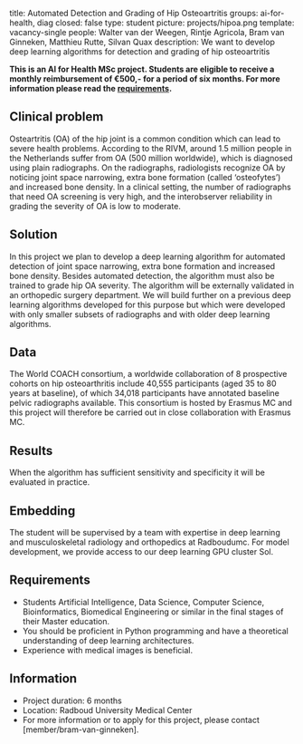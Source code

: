 title: Automated Detection and Grading of Hip Osteoartritis
groups: ai-for-health, diag
closed: false
type: student
picture: projects/hipoa.png
template: vacancy-single
people: Walter van der Weegen, Rintje Agricola, Bram van Ginneken, Matthieu Rutte, Silvan Quax
description: We want to develop deep learning algorithms for detection and grading of hip osteoartritis

**This is an AI for Health MSc project. Students are
eligible to receive a monthly reimbursement of €500,- for
a period of six months. For more information please read the
[requirements](https://www.ai-for-health.nl/requirements/).** 

## Clinical problem
Osteartritis (OA) of the hip joint is a common condition which can lead to severe health problems. According to the RIVM, around 1.5 million people in the Netherlands suffer from OA (500 million worldwide), which is diagnosed using plain radiographs. On the radiographs, radiologists recognize OA by noticing joint space narrowing, extra bone formation (called ‘osteofytes’) and increased bone density. In a clinical setting, the number of radiographs that need OA screening is very high, and the interobserver reliability in grading the severity of OA is low to moderate.

## Solution 
In this project we plan to develop a deep learning algorithm for automated detection of joint space narrowing, extra bone formation and increased bone density. Besides automated detection, the algorithm must also be trained to grade hip OA severity. The algorithm will be externally validated in an orthopedic surgery department. We will build further on a previous deep learning algorithms developed for this purpose but which were developed with only smaller subsets of radiographs and with older deep learning algorithms.

## Data 
The World COACH consortium, a worldwide collaboration of 8 prospective cohorts on hip osteoarthritis include 40,555 participants (aged 35 to 80 years at baseline), of which 34,018 participants have annotated baseline pelvic radiographs available. This consortium is hosted by Erasmus MC and this project will therefore be carried out in close collaboration with Erasmus MC.

## Results
When the algorithm has sufficient sensitivity and specificity it will be evaluated in practice.

## Embedding 
The student will be supervised by a team with expertise in deep learning and musculoskeletal radiology and orthopedics at Radboudumc. For model development, we provide access to our deep learning GPU cluster Sol.

## Requirements 
- Students Artificial Intelligence, Data Science, Computer Science, Bioinformatics, Biomedical Engineering or similar in the final stages of their Master education. 
- You should be proficient in Python programming and have a theoretical understanding of deep learning architectures.
- Experience with medical images is beneficial.

## Information 
- Project duration: 6 months 
- Location: Radboud University Medical Center 
- For more information or to apply for this project, please contact [member/bram-van-ginneken].
